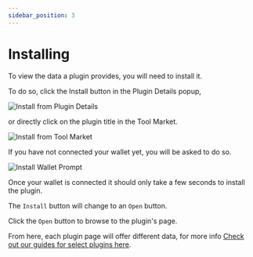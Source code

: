 ```yaml
---
sidebar_position: 3
---
```


# Installing

To view the data a plugin provides, you will need to install it. 

To do so, click the Install button in the Plugin Details popup, 

![Install from Plugin Details](/img/user-guide/install-from-plugin-details.svg)

or directly click on the plugin title in the Tool Market.

![Install from Tool Market](/img/user-guide/install-from-tool-market.svg)

If you have not connected your wallet yet, you will be asked to do so.

![Install Wallet Prompt](/img/user-guide/install-wallet-prompt.svg)

Once your wallet is connected it should only take a few seconds to install the plugin. 

The `Install` button will change to an `Open` button.

Click the `Open` button to browse to the plugin's page.

From here, each plugin page will offer different data, for more info [Check out our guides for select plugins here](../plugin-guides.md).
